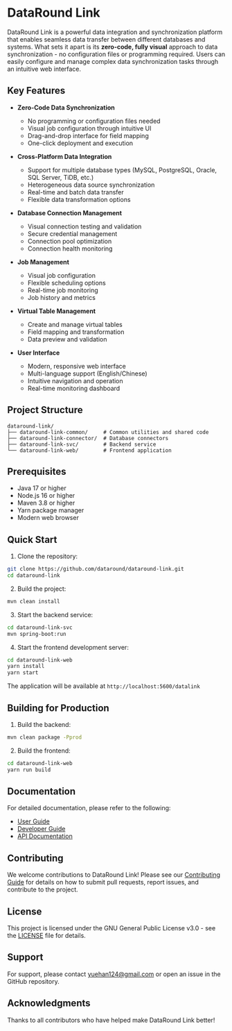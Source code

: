 # DataRound Link

DataRound Link is a powerful data integration and synchronization platform that enables seamless data transfer between different databases and systems. What sets it apart is its **zero-code, fully visual** approach to data synchronization - no configuration files or programming required. Users can easily configure and manage complex data synchronization tasks through an intuitive web interface.

## Key Features

- **Zero-Code Data Synchronization**
  - No programming or configuration files needed
  - Visual job configuration through intuitive UI
  - Drag-and-drop interface for field mapping
  - One-click deployment and execution

- **Cross-Platform Data Integration**
  - Support for multiple database types (MySQL, PostgreSQL, Oracle, SQL Server, TiDB, etc.)
  - Heterogeneous data source synchronization
  - Real-time and batch data transfer
  - Flexible data transformation options

- **Database Connection Management**
  - Visual connection testing and validation
  - Secure credential management
  - Connection pool optimization
  - Connection health monitoring

- **Job Management**
  - Visual job configuration
  - Flexible scheduling options
  - Real-time job monitoring
  - Job history and metrics

- **Virtual Table Management**
  - Create and manage virtual tables
  - Field mapping and transformation
  - Data preview and validation

- **User Interface**
  - Modern, responsive web interface
  - Multi-language support (English/Chinese)
  - Intuitive navigation and operation
  - Real-time monitoring dashboard

## Project Structure

```
dataround-link/
├── dataround-link-common/     # Common utilities and shared code
├── dataround-link-connector/  # Database connectors
├── dataround-link-svc/        # Backend service
└── dataround-link-web/        # Frontend application
```

## Prerequisites

- Java 17 or higher
- Node.js 16 or higher
- Maven 3.8 or higher
- Yarn package manager
- Modern web browser

## Quick Start

1. Clone the repository:
```bash
git clone https://github.com/dataround/dataround-link.git
cd dataround-link
```

2. Build the project:
```bash
mvn clean install
```

3. Start the backend service:
```bash
cd dataround-link-svc
mvn spring-boot:run
```

4. Start the frontend development server:
```bash
cd dataround-link-web
yarn install
yarn start
```

The application will be available at `http://localhost:5600/datalink`

## Building for Production

1. Build the backend:
```bash
mvn clean package -Pprod
```

2. Build the frontend:
```bash
cd dataround-link-web
yarn run build
```

## Documentation

For detailed documentation, please refer to the following:
- [User Guide](docs/user-guide.md)
- [Developer Guide](docs/developer-guide.md)
- [API Documentation](docs/api-documentation.md)

## Contributing

We welcome contributions to DataRound Link! Please see our [Contributing Guide](CONTRIBUTING.md) for details on how to submit pull requests, report issues, and contribute to the project.

## License

This project is licensed under the GNU General Public License v3.0 - see the [LICENSE](LICENSE) file for details.

## Support

For support, please contact yuehan124@gmail.com or open an issue in the GitHub repository.

## Acknowledgments

Thanks to all contributors who have helped make DataRound Link better! 